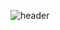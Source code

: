 ![header](https://capsule-render.vercel.app/api?type=wave&color=auto&height=300&section=header&text=Hello!&fontSize=90) 

